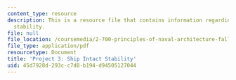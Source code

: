 ```yaml
---
content_type: resource
description: This is a resource file that contains information regarding ship intact
  stability.
file: null
file_location: /coursemedia/2-700-principles-of-naval-architecture-fall-2014/45d7928d293cc7d8b194d94505127044_MIT2_700F14_project_3.pdf
file_type: application/pdf
resourcetype: Document
title: 'Project 3: Ship Intact Stability'
uid: 45d7928d-293c-c7d8-b194-d94505127044
---
```

